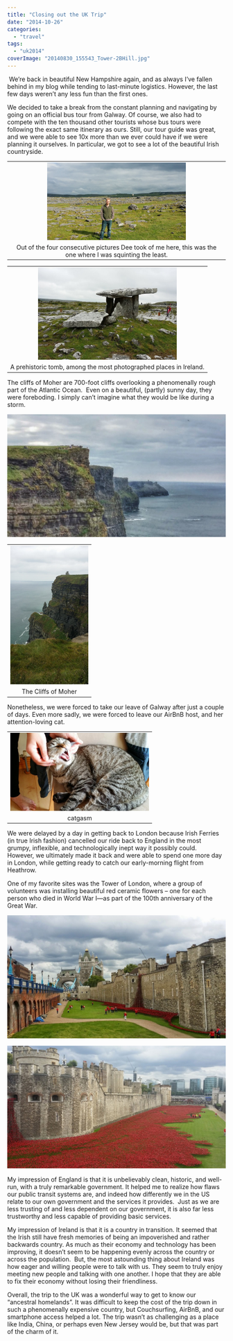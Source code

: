 ```yaml
---
title: "Closing out the UK Trip"
date: "2014-10-26"
categories: 
  - "travel"
tags: 
  - "uk2014"
coverImage: "20140830_155543_Tower-2BHill.jpg"
---
```


 We’re back in beautiful New Hampshire again, and as always I’ve fallen behind in my blog while tending to last-minute logistics. However, the last few days weren’t any less fun than the first ones.

  

We decided to take a break from the constant planning and navigating by going on an official bus tour from Galway. Of course, we also had to compete with the ten thousand other tourists whose bus tours were following the exact same itinerary as ours. Still, our tour guide was great, and we were able to see 10x more than we ever could have if we were planning it ourselves. In particular, we got to see a lot of the beautiful Irish countryside.

  

<table align="center" cellpadding="0" cellspacing="0" style="margin-left: auto; margin-right: auto; text-align: center;"><tbody><tr><td style="text-align: center;"><a href="http://www.rdchambers.net/wp-content/uploads/2014/10/20140826_170531.jpg" style="margin-left: auto; margin-right: auto;"><img border="0" src="images/20140826_170531.jpg" height="179" width="320"></a></td></tr><tr><td style="text-align: center;">Out of the four consecutive pictures Dee took of me here, this was the one where I was squinting the least.</td></tr></tbody></table>

<table align="center" cellpadding="0" cellspacing="0" style="margin-left: auto; margin-right: auto; text-align: center;"><tbody><tr><td style="text-align: center;"><a href="http://www.rdchambers.net/wp-content/uploads/2014/10/20140826_123558.jpg" style="margin-left: auto; margin-right: auto;"><img border="0" src="images/20140826_123558.jpg" height="213" width="320"></a></td></tr><tr><td style="text-align: center;">A prehistoric tomb, among the most photographed places in Ireland.</td></tr></tbody></table>

  

The cliffs of Moher are 700-foot cliffs overlooking a phenomenally rough part of the Atlantic Ocean.  Even on a beautiful, (partly) sunny day, they were foreboding. I simply can’t imagine what they would be like during a storm.

  

[![](images/20140826_143533.jpg)](http://www.rdchambers.net/wp-content/uploads/2014/10/20140826_143533.jpg)

  

<table align="center" cellpadding="0" cellspacing="0" style="margin-left: auto; margin-right: auto; text-align: center;"><tbody><tr><td style="text-align: center;"><a href="http://www.rdchambers.net/wp-content/uploads/2014/10/20140826_143958.jpg" style="margin-left: auto; margin-right: auto;"><img border="0" src="images/20140826_143958.jpg" height="320" width="180"></a></td></tr><tr><td style="text-align: center;">The Cliffs of Moher</td></tr></tbody></table>

  

Nonetheless, we were forced to take our leave of Galway after just a couple of days. Even more sadly, we were forced to leave our AirBnB host, and her attention-loving cat.

<table align="center" cellpadding="0" cellspacing="0" style="margin-left: auto; margin-right: auto; text-align: center;"><tbody><tr><td style="text-align: center;"><a href="http://www.rdchambers.net/wp-content/uploads/2014/10/20140828_094043.jpg" style="margin-left: auto; margin-right: auto;"><img border="0" src="images/20140828_094043.jpg" height="180" width="320"></a></td></tr><tr><td style="text-align: center;">catgasm</td></tr></tbody></table>

  

We were delayed by a day in getting back to London because Irish Ferries (in true Irish fashion) cancelled our ride back to England in the most grumpy, inflexible, and technologically inept way it possibly could.  However, we ultimately made it back and were able to spend one more day in London, while getting ready to catch our early-morning flight from Heathrow.

  

One of my favorite sites was the Tower of London, where a group of volunteers was installing beautiful red ceramic flowers – one for each person who died in World War I—as part of the 100th anniversary of the Great War.

  

[![](images/20140830_154905_Tower-2BHill.jpg)](http://www.rdchambers.net/wp-content/uploads/2014/10/20140830_154905_Tower-2BHill.jpg)

  

[![](images/20140830_155543_Tower-2BHill.jpg)](http://www.rdchambers.net/wp-content/uploads/2014/10/20140830_155543_Tower-2BHill.jpg)

  

  

My impression of England is that it is unbelievably clean, historic, and well-run, with a truly remarkable government. It helped me to realize how flaws our public transit systems are, and indeed how differently we in the US relate to our own government and the services it provides.  Just as we are less trusting of and less dependent on our government, it is also far less trustworthy and less capable of providing basic services.

  

My impression of Ireland is that it is a country in transition. It seemed that the Irish still have fresh memories of being an impoverished and rather backwards country. As much as their economy and technology has been improving, it doesn’t seem to be happening evenly across the country or across the population.  But, the most astounding thing about Ireland was how eager and willing people were to talk with us. They seem to truly enjoy meeting new people and talking with one another. I hope that they are able to fix their economy without losing their friendliness.

  

Overall, the trip to the UK was a wonderful way to get to know our “ancestral homelands”. It was difficult to keep the cost of the trip down in such a phenomenally expensive country, but Couchsurfing, AirBnB, and our smartphone access helped a lot. The trip wasn’t as challenging as a place like India, China, or perhaps even New Jersey would be, but that was part of the charm of it.
